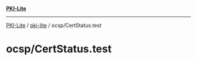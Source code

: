 [**PKI-Lite**](../../../README.md)

---

[PKI-Lite](../../../README.md) / [pki-lite](../../README.md) / ocsp/CertStatus.test

# ocsp/CertStatus.test
